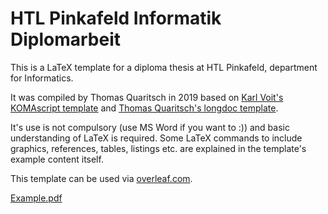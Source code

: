 # HTL Pinkafeld Informatik Diplomarbeit

This is a LaTeX template for a diploma thesis at HTL Pinkafeld, department for Informatics. 

It was compiled by Thomas Quaritsch in 2019 based on [Karl Voit's KOMAscript template](https://github.com/novoid/LaTeX-KOMA-template) and [Thomas Quaritsch's longdoc template](https://github.com/tquaritsch/latex-koma-longdoc). 

It's use is not compulsory (use MS Word if you want to :)) and basic understanding of LaTeX is required. Some LaTeX commands to include graphics, references, tables, listings etc. are explained in the template's example content itself. 

This template can be used via [overleaf.com](overleaf.com).

[Example.pdf](src/Example.pdf)



